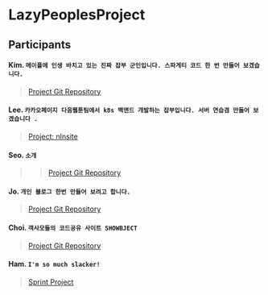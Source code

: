 # LazyPeoplesProject

## Participants

#### Kim. `메이플에 인생 바치고 있는 진짜 잡부 군인입니다. 스파게티 코드 한 번 만들어 보겠습니다.` 
> [Project Git Repository](https://github.com/kyr9389/mapleItemAnalyzer)  

#### Lee.  `카카오페이지 다음웹툰팀에서 k8s 백앤드 개발하는 잡부입니다. 서버 연습겸 만들어 보겠습니다 .`
> [Project: nInsite](https://github.com/creaton60/nInsite)
  
#### Seo. `소개`
> > [Project Git Repository](https://github.com/)  

#### Jo.  `개인 블로그 한번 만들어 보려고 합니다.`
> [Project Git Repository](https://github.com/snustcice/snustcice.github.io)
  

#### Choi.  `객사모들의 코드공유 사이트 SHOWBJECT`
> [Project Git Repository](https://github.com/joi0104/SHOWBEJCT)
   

#### Ham.  `I'm so much slacker!`
> [Sprint Project](https://github.com/net9keep/Sprint)
